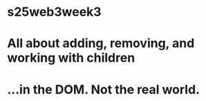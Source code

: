 # s25web3week3
#
# All about adding, removing, and working with children
#
# ...in the DOM. Not the real world.